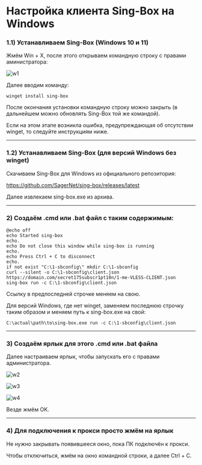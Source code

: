 # Настройка клиента Sing-Box на Windows

### 1.1) Устанавливаем Sing-Box (Windows 10 и 11)

Жмём Win + X, после этого открываем командную строку с правами аминистратора:

![w1](https://github.com/user-attachments/assets/52ac24b2-101e-4a4a-b45f-740582620fb3)

Далее вводим команду:

```
winget install sing-box
```

После окончания установки командную строку можно закрыть (в дальнейшем можно обновлять Sing-Box той же командой).

Если на этом этапе возникла ошибка, предупреждающая об отсутствии winget, то следуйте инструкциям ниже.

-----

### 1.2) Устанавливаем Sing-Box (для версий Windows без winget)

Скачиваем Sing-Box для Windows из официального репозитория:

https://github.com/SagerNet/sing-box/releases/latest

Далее извлекаем sing-box.exe из архива.

-----

### 2) Создаём .cmd или .bat файл с таким содержимым:

```
@echo off
echo Started sing-box
echo.
echo Do not close this window while sing-box is running
echo.
echo Press Ctrl + C to disconnect
echo.
if not exist "C:\1-sbconfig\" mkdir C:\1-sbconfig
curl --silent -o C:\1-sbconfig\client.json https://domain.com/secret175subscr1pt10n/1-me-VLESS-CLIENT.json
sing-box run -c C:\1-sbconfig\client.json
```

Ссылку в предпоследней строчке меняем на свою.

Для версий Windows, где нет winget, заменяем последнюю строчку таким образом и меняем путь к sing-box.exe на свой:

```
C:\actual\path\to\sing-box.exe run -c C:\1-sbconfig\client.json
```

-----

### 3) Создаём ярлык для этого .cmd или .bat файла

Далее настраиваем ярлык, чтобы запускать его с правами администратора.

![w2](https://github.com/user-attachments/assets/131f8d9d-494f-4c67-850e-cf7e506f867c)

![w3](https://github.com/user-attachments/assets/ec6a3c3b-e3ab-4eda-86ef-24b780b6a17f)

![w4](https://github.com/user-attachments/assets/9b9f1338-71ba-4ce1-ac6e-6d18f4987816)

Везде жмём OK.

-----

### 4) Для подключения к прокси просто жмём на ярлык

Не нужно закрывать появившееся окно, пока ПК подключён к прокси.

Чтобы отключиться, жмём на окно командной строки, а далее Ctrl + C.
